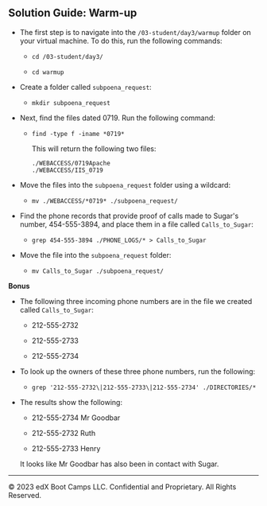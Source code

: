 ## Solution Guide: Warm-up


- The first step is to navigate into the `/03-student/day3/warmup` folder on your virtual machine. To do this, run the following commands:

   - `cd /03-student/day3/`

   - `cd warmup`

- Create a folder called `subpoena_request`:

  - `mkdir subpoena_request`

- Next, find the files dated 0719. Run the following command:   

  - `find -type f -iname *0719*`

     This will return the following two files:

       ```
       ./WEBACCESS/0719Apache
       ./WEBACCESS/IIS_0719
       ```

- Move the files into the `subpoena_request` folder using a wildcard:

  - `mv ./WEBACCESS/*0719* ./subpoena_request/`

 - Find the phone records that provide proof of calls made to Sugar's number,  454-555-3894, and place them in a file called `Calls_to_Sugar`:

   - `grep 454-555-3894 ./PHONE_LOGS/* > Calls_to_Sugar`

- Move the file into the `subpoena_request` folder:

  - `mv Calls_to_Sugar ./subpoena_request/`

**Bonus**

- The following three incoming phone numbers are in the file we created called `Calls_to_Sugar`:

  - 212-555-2732

  - 212-555-2733

  - 212-555-2734

- To look up the owners of these three phone numbers, run the following:

  -  `grep '212-555-2732\|212-555-2733\|212-555-2734' ./DIRECTORIES/*`

- The results show the following:

    - 212-555-2734    Mr Goodbar  

    - 212-555-2732    Ruth  

    - 212-555-2733    Henry

  It looks like Mr Goodbar has also been in contact with Sugar.      

---

&copy; 2023 edX Boot Camps LLC. Confidential and Proprietary. All Rights Reserved.
